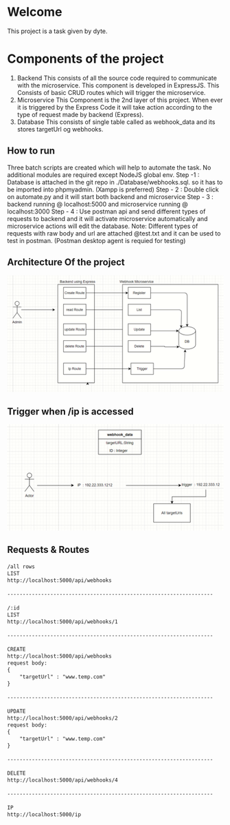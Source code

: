 ﻿# Welcome

This project is a task given by dyte.


# Components of the project
1. Backend
This consists of all the source code required to communicate with the microservice. This component is developed in ExpressJS. This Consists of basic CRUD routes which will trigger the microservice.
2. Microservice
This Component is the 2nd layer of this project. When ever it is triggered by the Express Code it will take action according to the type of request made by backend (Express).
3. Database
This consists of single table called as webhook_data and its stores targetUrl og webhooks.

## How to run
Three batch scripts are created which will help to automate the task. No additional modules are required except NodeJS global env. 
Step -1 : Database is attached in the git repo in ./Database/webhooks.sql. so it has to be imported into phpmyadmin. (Xampp is preferred)
Step - 2 : Double click on automate.py and it will start both backend and microservice
Step - 3 : backend running @ localhost:5000 and microservice running @ localhost:3000
Step - 4 : Use postman api and send different types of requests to backend and it will activate microservice automatically and microservice actions will edit the database. 
	Note: Different types of requests with raw body and url are attached @test.txt and it can be used to test in postman. (Postman desktop agent is requied for testing)

## Architecture Of the project
![Screenshot](main.PNG)

## Trigger when /ip is accessed
![Screenshot](trigger.PNG)

## Requests & Routes

    /all rows
    LIST
    http://localhost:5000/api/webhooks
    
    -------------------------------------------------------------------
    
    /:id
    LIST
    http://localhost:5000/api/webhooks/1
    
    -------------------------------------------------------------------
    
    CREATE
    http://localhost:5000/api/webhooks
    request body:
    {
        "targetUrl" : "www.temp.com"
    }
    
    -------------------------------------------------------------------
    
    UPDATE
    http://localhost:5000/api/webhooks/2
    request body:
    {
        "targetUrl" : "www.temp.com"
    }
    
    -------------------------------------------------------------------
    
    DELETE
    http://localhost:5000/api/webhooks/4
    
    -------------------------------------------------------------------
    
    IP
    http://localhost:5000/ip

